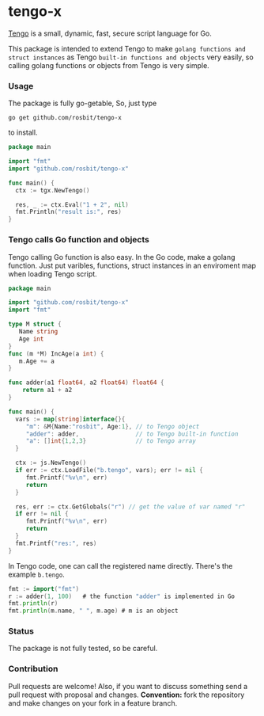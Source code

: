 # tengo-x

[Tengo](https://github.com/d5/tengo) is a small, dynamic, fast, secure script language for Go.

This package is intended to extend Tengo to make `golang functions and struct instances`
as Tengo `built-in functions and objects` very easily, so calling golang functions or objects from
Tengo is very simple.

### Usage

The package is fully go-getable, So, just type

  `go get github.com/rosbit/tengo-x`

to install.

```go
package main

import "fmt"
import "github.com/rosbit/tengo-x"

func main() {
  ctx := tgx.NewTengo()

  res, _ := ctx.Eval("1 + 2", nil)
  fmt.Println("result is:", res)
}
```

### Tengo calls Go function and objects

Tengo calling Go function is also easy. In the Go code, make a golang function. Just put varibles,
functions, struct instances in an enviroment map when loading Tengo script.

```go
package main

import "github.com/rosbit/tengo-x"
import "fmt"

type M struct {
   Name string
   Age int
}
func (m *M) IncAge(a int) {
   m.Age += a
}

func adder(a1 float64, a2 float64) float64 {
    return a1 + a2
}

func main() {
  vars := map[string]interface{}{
     "m": &M{Name:"rosbit", Age:1}, // to Tengo object
     "adder": adder,                // to Tengo built-in function
     "a": []int{1,2,3}              // to Tengo array
  }

  ctx := js.NewTengo()
  if err := ctx.LoadFile("b.tengo", vars); err != nil {
     fmt.Printf("%v\n", err)
     return
  }

  res, err := ctx.GetGlobals("r") // get the value of var named "r"
  if err != nil {
     fmt.Printf("%v\n", err)
     return
  }
  fmt.Printf("res:", res)
}
```

In Tengo code, one can call the registered name directly. There's the example `b.tengo`.

```go
fmt := import("fmt")
r := adder(1, 100)   # the function "adder" is implemented in Go
fmt.println(r)
fmt.println(m.name, " ", m.age) # m is an object
```

### Status

The package is not fully tested, so be careful.

### Contribution

Pull requests are welcome! Also, if you want to discuss something send a pull request with proposal and changes.
__Convention:__ fork the repository and make changes on your fork in a feature branch.

